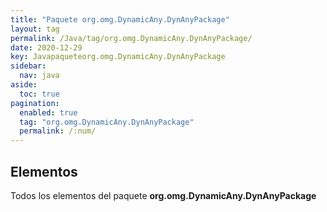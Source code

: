 ```yaml
---
title: "Paquete org.omg.DynamicAny.DynAnyPackage"
layout: tag
permalink: /Java/tag/org.omg.DynamicAny.DynAnyPackage/
date: 2020-12-29
key: Javapaqueteorg.omg.DynamicAny.DynAnyPackage
sidebar: 
  nav: java
aside: 
  toc: true
pagination: 
  enabled: true
  tag: "org.omg.DynamicAny.DynAnyPackage"
  permalink: /:num/
---
```


<h2>Elementos</h2>
Todos los elementos del paquete <strong>org.omg.DynamicAny.DynAnyPackage</strong>
